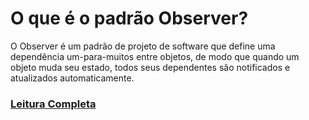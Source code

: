 # O que é o padrão Observer?

O Observer é um padrão de projeto de software que define uma dependência um-para-muitos entre objetos, de modo que 
quando um objeto muda seu estado, todos seus dependentes são notificados e atualizados automaticamente.

### [Leitura Completa](doc/Observer.pdf)
